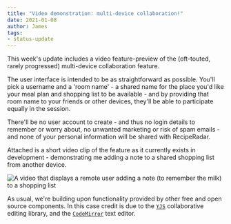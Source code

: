 ```yaml
---
title: "Video demonstration: multi-device collaboration!"
date: 2021-01-08
author: James
tags:
- status-update
---
```

This week's update includes a video feature-preview of the (oft-touted, rarely progressed) multi-device collaboration feature.

The user interface is intended to be as straightforward as possible. You'll pick a username and a 'room name' - a shared name for the place you'd like your meal plan and shopping list to be available - and by providing that room name to your friends or other devices, they'll be able to participate equally in the session.

There'll be no user account to create - and thus no login details to remember or worry about, no unwanted marketing or risk of spam emails - and none of your personal information will be shared with RecipeRadar.

Attached is a short video clip of the feature as it currently exists in development - demonstrating me adding a note to a shared shopping list from another device.

![A video that displays a remote user adding a note (to remember the milk) to a shopping list](/videos/collaboration.apng)

As usual, we're building upon functionality provided by other free and open source components. In this case credit is due to the [`YJS`](https://yjs.dev/) collaborative editing library, and the [`CodeMirror`](https://codemirror.net/) text editor.
